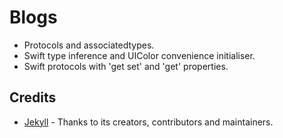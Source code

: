
# Blogs

- Protocols and associatedtypes.
- Swift type inference and UIColor convenience initialiser.
- Swift protocols with 'get set' and 'get' properties.

## Credits

- [Jekyll](https://github.com/jekyll/jekyll) - Thanks to its creators, contributors and maintainers.
